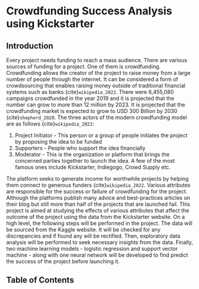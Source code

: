 # Crowdfunding Success Analysis using Kickstarter

## Introduction

Every project needs funding to reach a mass audience. There are various sources of funding for a project. One of them is crowdfunding. Crowdfunding allows the creator of the project to raise money from a large number of people through the internet. It can be considered a form of crowdsourcing that enables raising money outside of traditional financial systems such as banks {cite}`wikipedia_2022`. There were 6,455,080 campaigns crowdfunded in the year 2019 and it is projected that the number can grow to more than 12 million by 2023. It is projected that the crowdfunding market is expected to grow to USD 300 Billion by 2030 {cite}`shepherd_2020`. The three actors of the modern crowdfunding model are as follows {cite}`wikipedia_2022`:
1. Project Initiator - This person or a group of people initiates the project by proposing the idea to be funded
2. Supporters - People who support the idea financially
3. Moderator - This is the organization or platform that brings the concerned parties together to launch the idea. A few of the most famous ones include Kickstarter, Indiegogo, Crowd Supply etc.

The platform seeks to generate income for worthwhile projects by helping them connect to generous funders {cite}`wikipedia_2022`. Various attributes are responsible for the success or failure of crowdfunding for the project. Although the platforms publish many advice and best-practices articles on their blog but still more than half of the projects that are launched fail. This project is aimed at studying the effects of various attributes that affect the outcome of the project using the data from the Kickstarter website. On a high level, the following steps will be performed in the project. The data will be sourced from the Kaggle website. It will be checked for any discrepancies and if found any will be rectified. Then, exploratory data analysis will be performed to seek necessary insights from the data. Finally, two machine learning models - logistic regression and support vector machine - along with one neural network will be developed to find predict the success of the project before launching it.

## Table of Contents

```{tableofcontents}
```